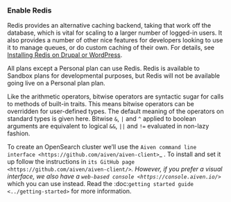 ### Enable Redis

Redis provides an alternative caching backend, taking that work off the database, which is vital for scaling to a larger number of logged-in users. It also provides a number of other nice features for developers looking to use it to manage queues, or do custom caching of their own. For details, see [Installing Redis on Drupal or WordPress](/docs/redis/).

All plans except a Personal plan can use Redis. Redis is available to Sandbox plans for developmental purposes, but Redis will not be available going live on a Personal plan plan.

Like the arithmetic operators, bitwise operators are syntactic sugar for calls
to methods of built-in traits. This means bitwise operators can be overridden
for user-defined types. The default meaning of the operators on standard types
is given here. Bitwise `&`, `|` and `^` applied to boolean arguments are
equivalent to logical `&&`, `||` and `!=` evaluated in non-lazy fashion.

To create an OpenSearch cluster we’ll use the `Aiven command line interface <https://github.com/aiven/aiven-client>`_ . To install and set it up follow the instructions in `its GitHub page <https://github.com/aiven/aiven-client/>`_. However, if you prefer a visual interface, we also have a `web-based console <https://console.aiven.io/>`_ which you can use instead. Read the :doc:`getting started guide <../getting-started>` for more information.
